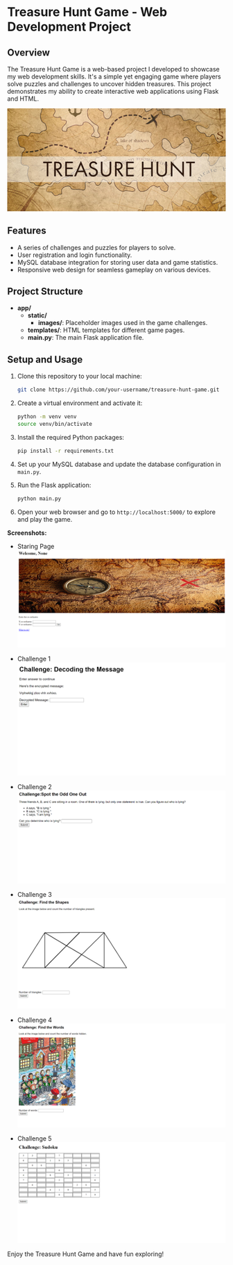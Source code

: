 # Treasure Hunt Game - Web Development Project

## Overview

The Treasure Hunt Game is a web-based project I developed to showcase my web development skills. It's a simple yet engaging game where players solve puzzles and challenges to uncover hidden treasures. This project demonstrates my ability to create interactive web applications using Flask and HTML.

![Treasure Hunt Logo](static/images/hunt.jpg)

## Features

- A series of challenges and puzzles for players to solve.
- User registration and login functionality.
- MySQL database integration for storing user data and game statistics.
- Responsive web design for seamless gameplay on various devices.

## Project Structure

- **app/**
  - **static/**
    - **images/**: Placeholder images used in the game challenges.
  - **templates/**: HTML templates for different game pages.
  - **main.py**: The main Flask application file.

## Setup and Usage

1. Clone this repository to your local machine:

   ```bash
   git clone https://github.com/your-username/treasure-hunt-game.git
   ```

2. Create a virtual environment and activate it:

   ```bash
   python -m venv venv
   source venv/bin/activate
   ```

3. Install the required Python packages:

   ```bash
   pip install -r requirements.txt
   ```

4. Set up your MySQL database and update the database configuration in `main.py`.

5. Run the Flask application:

   ```bash
   python main.py
   ```

6. Open your web browser and go to `http://localhost:5000/` to explore and play the game.

**Screenshots:**

- Staring Page
  ![Starting Page](.idea/s.png)

- Challenge 1
  ![Challenge 1](.idea/1.png)

- Challenge 2
  ![Challenge 2](.idea/2.png)

- Challenge 3
  ![Challenge 3](.idea/3.png)

- Challenge 4
  ![Challenge 4](.idea/4.png)

- Challenge 5
  ![Challenge 5](.idea/5.png)

Enjoy the Treasure Hunt Game and have fun exploring!
